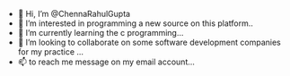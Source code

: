 - 👋 Hi, I’m @ChennaRahulGupta
- 👀 I’m interested in programming a new source on this platform..
- 🌱 I’m currently learning the c programming...
- 💞️ I’m looking to collaborate on some software development companies for my practice ...
- 📫 to reach me message on my email account...

<!---
ChennaRahulGupta/ChennaRahulGupta is a ✨ special ✨ repository because its `README.md` (this file) appears on your GitHub profile.
You can click the Preview link to take a look at your changes.
--->
